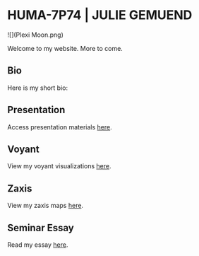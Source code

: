# HUMA-7P74 | JULIE GEMUEND

![](Plexi Moon.png)

Welcome to my website. More to come.

## Bio

Here is my short bio:

## Presentation

Access presentation materials [here](presentation).

## Voyant

View my voyant visualizations [here](voyant).

## Zaxis

View my zaxis maps [here](zaxis).

## Seminar Essay

Read my essay [here](essay).
